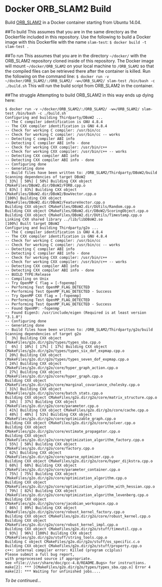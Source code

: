# Docker ORB_SLAM2 Build

Build [ORB_SLAM2](https://github.com/raulmur/ORB_SLAM2) in a Docker container starting from Ubuntu 14.04.

##To build
This assumes that you are in the same directory as the Dockerfile included in this repository.
Use the following to build a Docker image with this Dockerfile with the name `slam-test`:
`$ docker build -t slam-test .`


##To run
This assumes that you are in the directory `~/docker/` with the ORB_SLAM2 repository cloned inside of this repository.
The Docker image will mount `~/docker/ORB_SLAM2` on your local machine to `/ORB_SLAM2` so that the compiled files can be retrieved there after the container is killed.
Run the following on the command line:
`$ docker run -v ~/docker/ORB_SLAM2/:/ORB_SLAM2/ -w=/ORB_SLAM2/ slam-test /bin/bash -c ./build.sh`
This will run the build script from ORB_SLAM2 in the container.


##The struggle
Attempting to build ORB_SLAM2 in this way ends up dying here:

```
$ docker run -v ~/docker/ORB_SLAM2/:/ORB_SLAM2/ -w=/ORB_SLAM2/ slam-test /bin/bash -c ./build.sh
Configuring and building Thirdparty/DBoW2 ...
-- The C compiler identification is GNU 4.8.4
-- The CXX compiler identification is GNU 4.8.4
-- Check for working C compiler: /usr/bin/cc
-- Check for working C compiler: /usr/bin/cc -- works
-- Detecting C compiler ABI info
-- Detecting C compiler ABI info - done
-- Check for working CXX compiler: /usr/bin/c++
-- Check for working CXX compiler: /usr/bin/c++ -- works
-- Detecting CXX compiler ABI info
-- Detecting CXX compiler ABI info - done
-- Configuring done
-- Generating done
-- Build files have been written to: /ORB_SLAM2/Thirdparty/DBoW2/build
Scanning dependencies of target DBoW2
[ 33%] [ 50%] [ 50%] Building CXX object CMakeFiles/DBoW2.dir/DBoW2/FORB.cpp.o
[ 83%] [ 83%] Building CXX object CMakeFiles/DBoW2.dir/DBoW2/BowVector.cpp.o
[100%] Building CXX object CMakeFiles/DBoW2.dir/DBoW2/FeatureVector.cpp.o
Building CXX object CMakeFiles/DBoW2.dir/DUtils/Random.cpp.o
Building CXX object CMakeFiles/DBoW2.dir/DBoW2/ScoringObject.cpp.o
Building CXX object CMakeFiles/DBoW2.dir/DUtils/Timestamp.cpp.o
Linking CXX shared library ../lib/libDBoW2.so
[100%] Built target DBoW2
Configuring and building Thirdparty/g2o ...
-- The C compiler identification is GNU 4.8.4
-- The CXX compiler identification is GNU 4.8.4
-- Check for working C compiler: /usr/bin/cc
-- Check for working C compiler: /usr/bin/cc -- works
-- Detecting C compiler ABI info
-- Detecting C compiler ABI info - done
-- Check for working CXX compiler: /usr/bin/c++
-- Check for working CXX compiler: /usr/bin/c++ -- works
-- Detecting CXX compiler ABI info
-- Detecting CXX compiler ABI info - done
-- BUILD TYPE:Release
-- Compiling on Unix
-- Try OpenMP C flag = [-fopenmp]
-- Performing Test OpenMP_FLAG_DETECTED
-- Performing Test OpenMP_FLAG_DETECTED - Success
-- Try OpenMP CXX flag = [-fopenmp]
-- Performing Test OpenMP_FLAG_DETECTED
-- Performing Test OpenMP_FLAG_DETECTED - Success
-- Found OpenMP: -fopenmp  
-- Found Eigen3: /usr/include/eigen (Required is at least version "3.1.0") 
-- Configuring done
-- Generating done
-- Build files have been written to: /ORB_SLAM2/Thirdparty/g2o/build
Scanning dependencies of target g2o
[  3%] Building CXX object CMakeFiles/g2o.dir/g2o/types/types_sba.cpp.o
[  6%] [ 10%] [ 17%] [ 17%] Building CXX object CMakeFiles/g2o.dir/g2o/types/types_six_dof_expmap.cpp.o
[ 20%] Building CXX object CMakeFiles/g2o.dir/g2o/types/types_seven_dof_expmap.cpp.o
[ 24%] Building CXX object CMakeFiles/g2o.dir/g2o/core/hyper_graph_action.cpp.o
[ 27%] Building CXX object CMakeFiles/g2o.dir/g2o/core/hyper_graph.cpp.o
Building CXX object CMakeFiles/g2o.dir/g2o/core/marginal_covariance_cholesky.cpp.o
[ 31%] Building CXX object CMakeFiles/g2o.dir/g2o/core/batch_stats.cpp.o
Building CXX object CMakeFiles/g2o.dir/g2o/core/matrix_structure.cpp.o
[ 34%] [ 37%] Building CXX object CMakeFiles/g2o.dir/g2o/core/parameter.cpp.o
[ 41%] Building CXX object CMakeFiles/g2o.dir/g2o/core/cache.cpp.o
[ 48%] [ 48%] [ 51%] Building CXX object CMakeFiles/g2o.dir/g2o/core/optimizable_graph.cpp.o
Building CXX object CMakeFiles/g2o.dir/g2o/core/solver.cpp.o
Building CXX object CMakeFiles/g2o.dir/g2o/core/estimate_propagator.cpp.o
Building CXX object CMakeFiles/g2o.dir/g2o/core/optimization_algorithm_factory.cpp.o
[ 55%] [ 58%] Building CXX object CMakeFiles/g2o.dir/g2o/core/factory.cpp.o
[ 62%] Building CXX object CMakeFiles/g2o.dir/g2o/core/sparse_optimizer.cpp.o
Building CXX object CMakeFiles/g2o.dir/g2o/core/hyper_dijkstra.cpp.o
[ 68%] [ 68%] Building CXX object CMakeFiles/g2o.dir/g2o/core/parameter_container.cpp.o
[ 75%] [ 75%] Building CXX object CMakeFiles/g2o.dir/g2o/core/optimization_algorithm.cpp.o
Building CXX object CMakeFiles/g2o.dir/g2o/core/optimization_algorithm_with_hessian.cpp.o
[ 79%] [ 82%] Building CXX object CMakeFiles/g2o.dir/g2o/core/optimization_algorithm_levenberg.cpp.o
Building CXX object CMakeFiles/g2o.dir/g2o/core/jacobian_workspace.cpp.o
[ 86%] [ 89%] Building CXX object CMakeFiles/g2o.dir/g2o/core/robust_kernel_factory.cpp.o
Building CXX object CMakeFiles/g2o.dir/g2o/core/robust_kernel.cpp.o
Building CXX object CMakeFiles/g2o.dir/g2o/core/robust_kernel_impl.cpp.o
Building CXX object CMakeFiles/g2o.dir/g2o/stuff/timeutil.cpp.o
[ 93%] [ 96%] [100%] Building CXX object CMakeFiles/g2o.dir/g2o/stuff/string_tools.cpp.o
Building C object CMakeFiles/g2o.dir/g2o/stuff/os_specific.c.o
Building CXX object CMakeFiles/g2o.dir/g2o/stuff/property.cpp.o
c++: internal compiler error: Killed (program cc1plus)
Please submit a full bug report,
with preprocessed source if appropriate.
See <file:///usr/share/doc/gcc-4.8/README.Bugs> for instructions.
make[2]: *** [CMakeFiles/g2o.dir/g2o/types/types_sba.cpp.o] Error 4
make[2]: *** Waiting for unfinished jobs....
```

*To be continued...*
